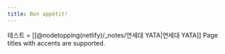 ```yaml
---
title: Bon appétit!
---
```

테스트 = [[@nodetopping(netlify)/_notes/연세대 YATA|연세대 YATA]]
Page titles with accents are supported.
